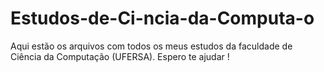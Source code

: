 # Estudos-de-Ci-ncia-da-Computa-o
Aqui estão os arquivos com todos os meus estudos da faculdade de Ciência da Computação (UFERSA). Espero te ajudar !
